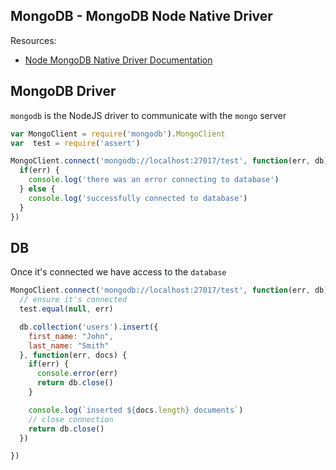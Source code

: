 ## MongoDB - MongoDB Node Native Driver

Resources:
- [Node MongoDB Native Driver Documentation](http://mongodb.github.io/node-mongodb-native/2.1/api/)

## MongoDB Driver
`mongodb` is the NodeJS driver to communicate with the `mongo` server


```js
var MongoClient = require('mongodb').MongoClient
var  test = require('assert')

MongoClient.connect('mongodb://localhost:27017/test', function(err, db) {
  if(err) {
    console.log('there was an error connecting to database')
  } else {
    console.log('successfully connected to database')
  }
})
```

## DB
Once it's connected we have access to the `database`

```js
MongoClient.connect('mongodb://localhost:27017/test', function(err, db) {
  // ensure it's connected
  test.equal(null, err)

  db.collection('users').insert({
    first_name: "John",
    last_name: "Smith"
  }, function(err, docs) {
    if(err) {
      console.error(err)
      return db.close()
    }

    console.log(`inserted ${docs.length} documents`)
    // close connection
    return db.close()
  })

})
```
